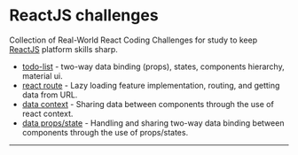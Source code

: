 # ReactJS challenges
Collection of Real-World React Coding Challenges for study to keep [ReactJS](https://reactjs.org/) platform skills sharp.

- [todo-list](./to-do-list/) - two-way data binding (props), states, components hierarchy, material ui.
- [react route](./router/) - Lazy loading feature implementation, routing, and getting data from URL.
- [data context](./data-context/) - Sharing data between components through the use of react context.
- [data props/state](./data-props/) - Handling and sharing two-way data binding between components through the use of props/states.

---

